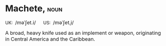 # Machete, <span style="font-size:medium;">NOUN</span>   

UK: &nbsp;<span style="font-size:medium;">/məˈʃet.i/</span> &nbsp; &nbsp; &nbsp;US: &nbsp;<span style="font-size:medium;">/məˈʃet̬.i/</span>


<span style="font-size:medium;">A broad, heavy knife used as an implement or weapon, originating in Central America and the Caribbean.</span>
